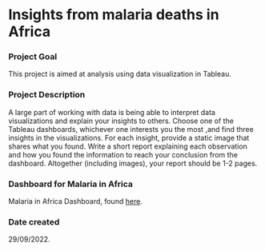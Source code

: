 # Insights from malaria deaths in Africa




### Project Goal

This project is aimed at analysis using data visualization in Tableau. 

### Project Description

A large part of working with data is being able to interpret data visualizations and explain your insights to others.
Choose one  of the Tableau dashboards,  whichever one interests you the most ,and find three insights in the visualizations. 
For each insight, provide a static image that shares what you found. Write a short report explaining each observation and how 
you found the information to reach your conclusion from the dashboard. Altogether (including images), your report should be 1-2 pages.

### Dashboard for Malaria in Africa

Malaria in Africa Dashboard, found [here](https://public.tableau.com/views/MakeoverMonday34Malaria_0/MalariainAfrica?:embed=y&:showVizHome=no&:display_count=y&:display_static_image=y&:bootstrapWhenNotified=true).


### Date created
29/09/2022.
